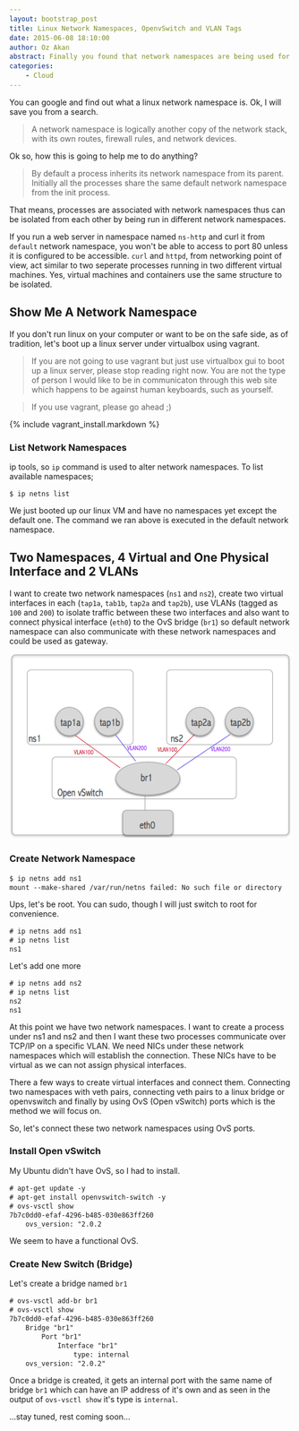 ```yaml
---
layout: bootstrap_post
title: Linux Network Namespaces, OpenvSwitch and VLAN Tags
date: 2015-06-08 18:10:00
author: Oz Akan
abstract: Finally you found that network namespaces are being used for so long in so many places.
categories:
    - Cloud
---
```


You can google and find out what a linux network namespace is. Ok, I will save you from a search.

> A network namespace is logically another copy of the network stack, with its own routes, firewall rules, and network devices.

Ok so, how this is going to help me to do anything?

> By default a process inherits its network namespace from its parent. Initially all the processes share the same default network namespace from the init process.

That means, processes are associated with network namespaces thus can be isolated from each other by being run in different network namespaces.

If you run a web server in namespace named `ns-http` and curl it from `default` network namespace, you won't be able to access to port 80 unless it is configured to be accessible. `curl` and `httpd`, from networking point of view, act similar to two seperate processes running in two different virtual machines. Yes, virtual machines and containers use the same structure to be isolated.

## Show Me A Network Namespace

If you don't run linux on your computer or want to be on the safe side, as of tradition, let's boot up a linux server under virtualbox using vagrant. 

> If you are not going to use vagrant but just use virtualbox gui to boot up a linux server, please stop reading right now. You are not the type of person I would like to be in communicaton through this web site which happens to be against human keyboards, such as yourself. 

> If you use vagrant, please go ahead ;)

{% include vagrant_install.markdown %}

<a name="start_of_OvS"></a> 
### List Network Namespaces

ip tools, so `ip` command is used to alter network namespaces. To list available namespaces;

    $ ip netns list
    
We just booted up our linux VM and have no namespaces yet except the default one. The command we ran above is executed in the default network namespace. 

## Two Namespaces, 4 Virtual and One Physical Interface and 2 VLANs

I want to create two network namespaces (`ns1` and `ns2`), create two virtual interfaces in each (`tap1a`, `tab1b`, `tap2a` and `tap2b`), use VLANs (tagged as `100` and `200`) to isolate traffic between these two interfaces and also want to connect physical interface (`eth0`) to the OvS bridge (`br1`) so default network namespace can also communicate with these network namespaces and could be used as gateway.

![openvswitch diagram](/images/ovs_vlans.png)

### Create Network Namespace

    $ ip netns add ns1
    mount --make-shared /var/run/netns failed: No such file or directory
    
Ups, let's be root. You can sudo, though I will just switch to root for convenience. 

    # ip netns add ns1
    # ip netns list
    ns1

Let's add one more

    # ip netns add ns2
    # ip netns list
    ns2
    ns1

At this point we have two network namespaces. I want to create a process under ns1 and ns2 and then I want these two processes communicate over TCP/IP on a specific VLAN. We need NICs under these network namespaces which will establish the connection. These NICs have to be virtual as we can not assign physical interfaces.

There a few ways to create virtual interfaces and connect them. Connecting two namespaces with veth pairs, connecting veth pairs to a linux bridge or openvswitch and finally by using OvS (Open vSwitch) ports which is the method we will focus on.

So, let's connect these two network namespaces using OvS ports.

### Install Open vSwitch

My Ubuntu didn't have OvS, so I had to install.

    # apt-get update -y
    # apt-get install openvswitch-switch -y
    # ovs-vsctl show
    7b7c0dd0-efaf-4296-b485-030e863ff260
        ovs_version: "2.0.2

We seem to have a functional OvS.

### Create New Switch (Bridge)

Let's create a bridge named `br1`

    # ovs-vsctl add-br br1
    # ovs-vsctl show
    7b7c0dd0-efaf-4296-b485-030e863ff260
        Bridge "br1"
            Port "br1"
                Interface "br1"
                    type: internal
        ovs_version: "2.0.2"

Once a bridge is created, it gets an internal port with the same name of bridge `br1` which can have an IP address of it's own and as seen in the output of `ovs-vsctl show` it's type is `internal`.


<p class="highlight">...stay tuned, rest coming soon...</p>

